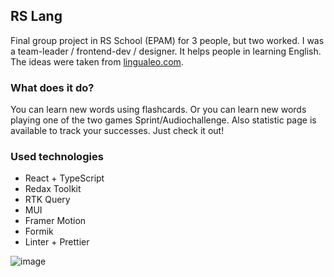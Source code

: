 ## RS Lang

Final group project in RS School (EPAM) for 3 people, but two worked. I was a team-leader / frontend-dev / designer. It helps people in learning English. The ideas were taken from [lingualeo.com](https://lingualeo.com/).

### What does it do?
You can learn new words using flashcards. Or you can learn new words playing one of the two games Sprint/Audiochallenge. Also statistic page is available to track your successes. Just check it out!

### Used technologies
 - React + TypeScript
 - Redax Toolkit
 - RTK Query
 - MUI
 - Framer Motion
 - Formik
 - Linter + Prettier

![image](https://cdn.discordapp.com/attachments/574907131363590174/1016438697786363924/unknown.png)
